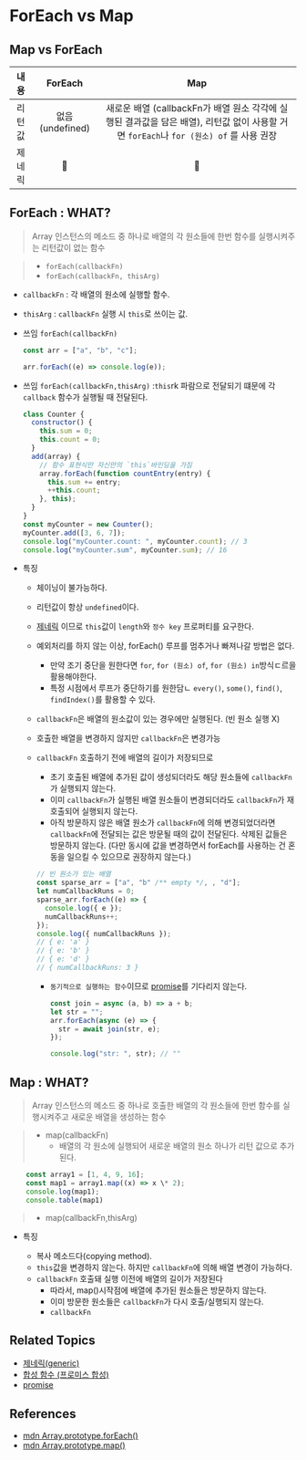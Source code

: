 # ForEach vs Map

## Map vs ForEach

|  내용  |     ForEach      |                                                                   Map                                                                   |
| :----: | :--------------: | :-------------------------------------------------------------------------------------------------------------------------------------: |
| 리턴값 | 없음 (undefined) | 새로운 배열 (callbackFn가 배열 원소 각각에 실행된 결과값을 담은 배열), 리턴값 없이 사용할 거면 `forEach`나 `for (원소) of` 를 사용 권장 |
| 제네릭 |        🙆        |                                                                   🙆                                                                    |

## ForEach : WHAT?

> Array 인스턴스의 메소드 중 하나로 배열의 각 원소들에 한번 함수를 실행시켜주는 리턴값이 없는 함수

> - `forEach(callbackFn)`
> - `forEach(callbackFn, thisArg)`

- `callbackFn` : 각 배열의 원소에 실행할 함수.
- `thisArg` : `callbackFn` 실행 시 `this`로 쓰이는 값.
- 쓰임 `forEach(callbackFn)`

  ```js
  const arr = ["a", "b", "c"];

  arr.forEach((e) => console.log(e));
  ```

- 쓰임 `forEach(callbackFn,thisArg)` :`this`rk 파람으로 전달되기 떄문에 각 `callback` 함수가 실행될 때 전달된다.

  ```js
  class Counter {
    constructor() {
      this.sum = 0;
      this.count = 0;
    }
    add(array) {
      // 함수 표현식만 자신만의 `this`바인딩을 가짐
      array.forEach(function countEntry(entry) {
        this.sum += entry;
        ++this.count;
      }, this);
    }
  }
  const myCounter = new Counter();
  myCounter.add([3, 6, 7]);
  console.log("myCounter.count: ", myCounter.count); // 3
  console.log("myCounter.sum", myCounter.sum); // 16
  ```

- 특징

  - 체이닝이 불가능하다.
  - 리턴값이 항상 `undefined`이다.
  - [제네릭]() 이므로 `this`값이 `length`와 `정수 key` 프로퍼티를 요구한다.
  - 예외처리를 하지 않는 이상, forEach() 루프를 멈추거나 빠져나갈 방법은 없다.
    - 만약 조기 중단을 원한다면 `for`, `for (원소) of`, `for (원소) in`방식ㄷ르을 활용해야한다.
    - 특정 시점에서 루프가 중단하기를 원한담ㄴ `every()`, `some()`, `find()`, `findIndex()`를 활용할 수 있다.
  - `callbackFn`은 배열의 원소값이 있는 경우에만 실행된다. (빈 원소 실행 X)
  - 호출한 배열을 변경하지 않지만 `callbackFn`은 변경가능
  - `callbackFn` 호출하기 전에 배열의 길이가 저장되므로

    - 초기 호출된 배열에 추가된 값이 생성되더라도 해당 원소들에 `callbackFn`가 실행되지 않는다.
    - 이미 `callbackFn`가 실행된 배열 원소들이 변경되더라도 `callbackFn`가 재호출되어 실행되지 않는다.
    - 아직 방문하지 않은 배열 원소가 `callbackFn`에 의해 변경되었더라면 `callbackFn`에 전달되는 값은 방문될 때의 값이 전달된다. 삭제된 값들은 방문하지 않는다. (다만 동시에 값을 변경하면서 forEach를 사용하는 건 혼동을 일으킬 수 있으므로 권장하지 않는다.)

    ```js
    // 빈 원소가 있는 배열
    const sparse_arr = ["a", "b" /** empty */, , "d"];
    let numCallbackRuns = 0;
    sparse_arr.forEach((e) => {
      console.log({ e });
      numCallbackRuns++;
    });
    console.log({ numCallbackRuns });
    // { e: 'a' }
    // { e: 'b' }
    // { e: 'd' }
    // { numCallbackRuns: 3 }
    ```

    - `동기적으로 실행하는 함수`이므로 [promise]()를 기다리지 않는다.

      ```js
      const join = async (a, b) => a + b;
      let str = "";
      arr.forEach(async (e) => {
        str = await join(str, e);
      });

      console.log("str: ", str); // ""
      ```

## Map : WHAT?

> Array 인스턴스의 메소드 중 하나로 호출한 배열의 각 원소들에 한번 함수를 실행시켜주고 새로운 배열을 생성하는 함수

> - map(callbackFn)
>   - 배열의 각 원소에 실행되어 새로운 배열의 원소 하나가 리턴 값으로 추가된다.

```js
    const array1 = [1, 4, 9, 16];
    const map1 = array1.map((x) => x \* 2);
    console.log(map1);
    console.table(map1)
```

> - map(callbackFn,thisArg)

- 특징

  - 복사 메소드다(copying method).
  - `this`값을 변경하지 않는다. 하지만 `callbackFn`에 의해 배열 변경이 가능하다.
  - `callbackFn` 호출돼 실행 이전에 배열의 길이가 저장된다
    - 따라서, map()시작점에 배열에 추가된 원소들은 방문하지 않는다.
    - 이미 방문한 원소들은 `callbackFn`가 다시 호출/실행되지 않는다.
    - `callbackFn`

## Related Topics

- [제네릭(generic)]()
- [합성 함수 (프로미스 합성)](https://developer.mozilla.org/en-US/docs/Web/JavaScript/Guide/Using_promises#composition)
- [promise]()

## References

- [mdn Array.prototype.forEach()](https://developer.mozilla.org/en-US/docs/Web/JavaScript/Reference/Global_Objects/Array/forEach)
- [mdn Array.prototype.map()](https://developer.mozilla.org/en-US/docs/Web/JavaScript/Reference/Global_Objects/Array/map)
